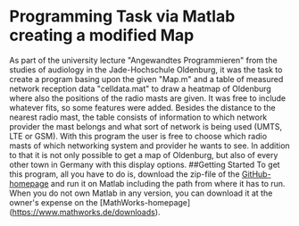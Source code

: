 # Programming Task via Matlab creating a modified Map
As part of the university lecture "Angewandtes Programmieren" from the
studies of audiology in the Jade-Hochschule Oldenburg, it was the task to
create a program basing upon the given "Map.m" and a table of measured 
network reception data "celldata.mat" to draw a heatmap of Oldenburg where
also the positions of the radio masts are given.
It was free to include whatever fits, so some features were added.
Besides the distance to the nearest radio mast, the table consists of 
information to which network provider the mast belongs and what sort of 
network is being used (UMTS, LTE or GSM). 
With this program the user is free to choose which radio masts of which 
networking system and provider he wants to see. In addition to that it is
not only possible to get a map of Oldenburg, but also of every other town
in Germany with this display options.
##Getting Started
To get this program, all you have to do is, download the zip-file of the
[GitHub-homepage](https://github.com/Skarborn/ProgrammierProject1.git)
and run it on Matlab including the path from where it has to run.
When you do not own Matlab in any version, you can download it at the 
owner's expense on the [MathWorks-homepage]
(https://www.mathworks.de/downloads).